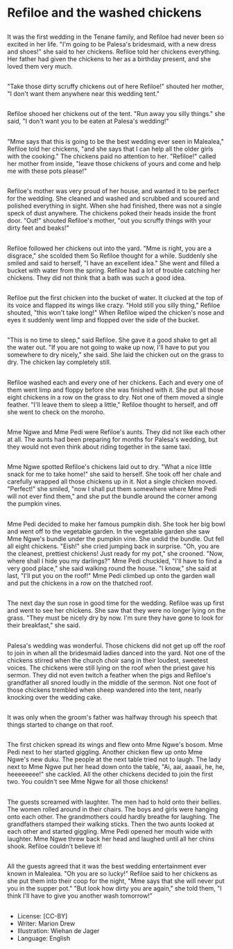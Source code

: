 # Refiloe and the washed chickens

##
It was the first wedding in the
Tenane family, and Refiloe had
never been so excited in her life.
"I'm going to be Palesa's
bridesmaid, with a new dress and
shoes!" she said to her chickens.
Refiloe told her chickens everything.
Her father had given the chickens
to her as a birthday present, and
she loved them very much.

##
"Take those dirty scruffy chickens
out of here Refiloe!" shouted her
mother, "I don't want them
anywhere near this wedding tent."

##
Refiloe shooed her chickens out of
the tent.
"Run away you silly things." she
said, "I don't want you to be eaten
at Palesa's wedding!"

##
"Mme says that this is going to be the best wedding
ever seen in Malealea," Refiloe told her chickens,
"and she says that I can help all the older girls with
the cooking."
The chickens paid no attention to her.
"Refiloe!" called her mother from inside, "leave those
chickens of yours and come and help me with these
pots please!"

##

##
Refiloe's mother was very proud of her house, and wanted it to be
perfect for the wedding. She cleaned and washed and scrubbed
and scoured and polished everything in sight. When she had
finished, there was not a single speck of dust anywhere.
The chickens poked their heads inside the front door. "Out!"
shouted Refiloe's mother, "out you scruffy things with your dirty
feet and beaks!"

##
Refiloe followed her chickens out into the yard.
"Mme is right, you are a disgrace," she scolded them
So Refiloe thought for a while. Suddenly she smiled
and said to herself, "I have an excellent idea."
She went and filled a bucket with water from the
spring.
Refiloe had a lot of trouble catching her chickens.
They did not think that a bath was such a good idea.

##
Refiloe put the first chicken into the
bucket of water.
It clucked at the top of its voice and
flapped its wings like crazy.
"Hold still you silly thing," Refiloe
shouted, "this won't take long!"
When Refiloe wiped the chicken's
nose and eyes it suddenly went
limp and
flopped over the side of the bucket.

##
"This is no time to sleep," said
Refiloe. She gave it a good shake to
get all the water out.
"If you are not going to wake up
now, I'll have to put you somewhere
to dry nicely," she said. She laid the
chicken out on the grass to dry.
The chicken lay completely still.

##
Refiloe washed each and every one of her chickens.
Each and every one of them went limp and floppy
before she was finished with it.
She put all those eight chickens in a row on the grass
to dry.
Not one of them moved a single feather.
"I'll leave them to sleep a little," Refiloe thought to
herself, and off she went to check on the moroho.

##
Mme Ngwe and Mme Pedi were
Refiloe's aunts. They did not like
each other at all.
The aunts had been preparing for
months for Palesa's wedding, but
they would not even think about
riding together in the same taxi.

##
Mme Ngwe spotted Refiloe's chickens laid out to dry.
"What a nice little snack for me to take home!" she
said to herself.
She took off her chale and carefully wrapped all
those chickens up in it.
Not a single chicken moved.
"Perfect!" she smiled, "now I shall put them
somewhere where Mme Pedi will not ever find them,"
and she put the bundle around the corner among the
pumpkin vines.

##
Mme Pedi decided to make her famous pumpkin dish. She took her
big bowl and went off to the vegetable garden.
In the vegetable garden she saw Mme Ngwe's bundle under the
pumpkin vine. She undid the bundle.
Out fell all eight chickens. "Eish!" she cried jumping back in
surprise.
"Oh, you are the cleanest, prettiest chickens! Just ready for my
pot," she crooned.
"Now, where shall I hide you my darlings?" Mme Pedi chuckled, "I'll
have to find a very good place," she said walking round the house.
"I know," she said at last, "I'll put you on the roof!"
Mme Pedi climbed up onto the garden wall and put the chickens in
a row on the thatched roof.

##

##
The next day the sun rose in good time for the wedding. Refiloe
was up first and went to see her chickens.
She saw that they were no longer lying on the grass.
"They must be nicely dry by now. I'm sure they have gone to look
for their breakfast," she said.

##
Palesa's wedding was wonderful.
Those chickens did not get up off the roof to join in
when all the bridesmaid ladies danced into the yard.
Not one of the chickens stirred when the church choir
sang in their loudest, sweetest voices.
The chickens were still lying on the roof when the
priest gave his sermon.
They did not even twitch a feather when the pigs and
Refiloe's grandfather all snored loudly in the middle
of the sermon.
Not one foot of those chickens trembled when sheep
wandered into the tent, nearly knocking over the
wedding cake.

##
It was only when the groom's father
was halfway through his speech
that things started to change on
that roof.

##
The first chicken spread its wings and flew onto Mme Ngwe's
bosom. Mme Pedi next to her started giggling.
Another chicken flew up onto Mme Ngwe's new duku. The people
at the next table tried not to laugh.
The lady next to Mme Ngwe put her head down onto the table, "Ai,
aai, aaaaii, he, he, heeeeeeee!" she cackled.
All the other chickens decided to join the first two. You couldn't see
Mme Ngwe for all those chickens!

##

##
The guests screamed with laughter.
The men had to hold onto their bellies.
The women rolled around in their chairs.
The boys and girls were hanging onto each other.
The grandmothers could hardly breathe for laughing.
The grandfathers stamped their walking sticks.
Then the two aunts looked at each other and started giggling.
Mme Pedi opened her mouth wide with laughter. Mme Ngwe threw
back her head and laughed until all her chins shook.
Refiloe couldn't believe it!

##

##
All the guests agreed that it was the best wedding entertainment
ever known in Malealea.
"Oh you are so lucky!" Refiloe said to her chickens as she put them
into their coop for the night, "Mme says that she will never put you
in the supper pot."
"But look how dirty you are again," she told them, "I think I'll have
to give you another wash tomorrow!"

##

##
* License: [CC-BY]
* Writer: Marion Drew
* Illustration: Wiehan de Jager
* Language: English

